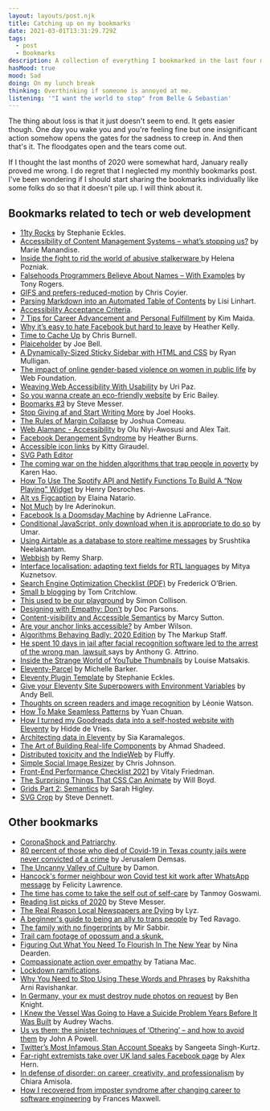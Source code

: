 ```yaml
---
layout: layouts/post.njk
title: Catching up on my bookmarks
date: 2021-03-01T13:31:29.729Z
tags:
  - post
  - Bookmarks
description: A collection of everything I bookmarked in the last four months.
hasMood: true
mood: Sad
doing: On my lunch break
thinking: Overthinking if someone is annoyed at me.
listening: '"I want the world to stop" from Belle & Sebastian'
---
```

The thing about loss is that it just doesn't seem to end. It gets easier though. One day you wake you and you're feeling fine but one insignificant action somehow opens the gates for the sadness to creep in. And then that's it. The floodgates open and the tears come out. 

If I thought the last months of 2020 were somewhat hard, January really proved me wrong. I do regret that I neglected my monthly bookmarks post. I've been wondering if I should start sharing the bookmarks individually like some folks do so that it doesn't pile up. I will think about it.

## Bookmarks related to tech or web development

* [11ty Rocks](https://11ty.rocks/) by Stephanie Eckles.
* [Accessibility of Content Management Systems – what’s stopping us?](https://www.studio24.net/blog/accessibility-of-content-management-systems-whats-stopping-us/) by Marie Manandise.
* [Inside the fight to rid the world of abusive stalkerware ](https://www.wired.co.uk/article/stalkerware-spyware-monitoring-apps-uk)by Helena Pozniak.
* [Falsehoods Programmers Believe About Names – With Examples](https://shinesolutions.com/2018/01/08/falsehoods-programmers-believe-about-names-with-examples/) by Tony Rogers.
* [GIFS and prefers-reduced-motion](https://css-tricks.com/gifs-and-prefers-reduced-motion/) by Chris Coyier.
* [Parsing Markdown into an Automated Table of Contents](https://css-tricks.com/parsing-markdown-into-an-automated-table-of-contents/) by Lisi Linhart.
* [Accessibility Acceptance Criteria](http://a11yengineer.com/).
* [7 Tips for Career Advancement and Personal Fulfillment](https://dev.to/kimmaida/7-tips-for-career-advancement-and-personal-fulfillment-5e02) by Kim Maida.
* [Why it’s easy to hate Facebook but hard to leave](https://www.washingtonpost.com/technology/2020/11/19/can-not-quit-facebook/) by Heather Kelly.
* [Time to Cache Up](https://chrisburnell.com/article/time-to-cache-up/) by Chris Burnell.
* [Plaiceholder](https://plaiceholder.co/) by Joe Bell.
* [A Dynamically-Sized Sticky Sidebar with HTML and CSS](https://css-tricks.com/a-dynamically-sized-sticky-sidebar-with-html-and-css/) by Ryan Mulligan.
* [The impact of online gender-based violence on women in public life](https://webfoundation.org/2020/11/the-impact-of-online-gender-based-violence-on-women-in-public-life/) by Web Foundation.
* [Weaving Web Accessibility With Usability](https://www.smashingmagazine.com/2020/11/weaving-web-accessibility-usability/) by Uri Paz.
* [So you wanna create an eco-friendly website](https://thoughtbot.com/blog/so-you-wanna-create-an-eco-friendly-website) by Eric Bailey.
* [Boomarks #3](https://visitmy.website/2020/12/05/bookmarks-3/) by Steve Messer.
* [Stop Giving af and Start Writing More](https://joelhooks.com/on-writing-more) by Joel Hooks.
* [The Rules of Margin Collapse](https://www.joshwcomeau.com/css/rules-of-margin-collapse/) by Joshua Comeau.
* [Web Alamanc - Accessibility](https://almanac.httparchive.org/en/2020/accessibility) by Olu Niyi-Awosusi and Alex Tait.
* [Facebook Derangement Syndrome](https://webdevlaw.uk/2020/12/09/facebook-derangement-syndrome/) by Heather Burns.
* [Accessible icon links](https://kittygiraudel.com/2020/12/10/accessible-icon-links/) by Kitty Giraudel.
* [SVG Path Editor](https://yqnn.github.io/svg-path-editor/)
* [The coming war on the hidden algorithms that trap people in poverty](https://www.technologyreview.com/2020/12/04/1013068/algorithms-create-a-poverty-trap-lawyers-fight-back/) by Karen Hao.
* [How To Use The Spotify API and Netlify Functions To Build A “Now Playing” Widget](https://henry.codes/writing/spotify-now-playing/) by Henry Desroches.
* [Alt vs Figcaption](https://thoughtbot.com/blog/alt-vs-figcaption) by Elaina Natario.
* [Not Much](https://css-tricks.com/not-much/) by Ire Aderinokun.
* [Facebook Is a Doomsday Machine](https://www.theatlantic.com/technology/archive/2020/12/facebook-doomsday-machine/617384/) by Adrienne LaFrance.
* [Conditional JavaScript, only download when it is appropriate to do so](https://umaar.com/dev-tips/242-considerate-javascript/) by Umar.
* [Using Airtable as a database to store realtime messages](https://ably.com/blog/airtable-database-realtime-messages) by Srushtika Neelakantam.
* [Webbish](https://remysharp.com/2020/12/17/webbish) by Remy Sharp.
* [Interface localisation: adapting text fields for RTL languages](https://medium.com/bumble-tech/interface-localisation-adapting-text-fields-for-rtl-languages-67a386006a17) by Mitya Kuznetsov.
* [Search Engine Optimization Checklist (PDF)](https://www.smashingmagazine.com/search-engine-optimization-checklist/) by Frederick O’Brien.
* [Small b blogging](https://tomcritchlow.com/2018/02/23/small-b-blogging/) by Tom Critchlow.
* [This used to be our playground](https://colly.com/articles/this-used-to-be-our-playground) by Simon Collison.
* [Designing with Empathy: Don’t](https://blog.tito.io/posts/designing-with-empathy/) by Doc Parsons.
* [Content-visibility and Accessible Semantics](https://dev.to/marcysutton/content-visibility-and-accessible-semantics-2994) by Marcy Sutton.
* [Are your anchor links accessible?](https://amberwilson.co.uk/blog/are-your-anchor-links-accessible/) by Amber Wilson.
* [Algorithms Behaving Badly: 2020 Edition](https://themarkup.org/2020-in-review/2020/12/15/algorithms-bias-racism-surveillance) by The Markup Staff.
* [He spent 10 days in jail after facial recognition software led to the arrest of the wrong man, lawsuit ](https://www.nj.com/middlesex/2020/12/he-spent-10-days-in-jail-after-facial-recognition-software-led-to-the-arrest-of-the-wrong-man-lawsuit-says.html)says by Anthony G. Attrino.
* [Inside the Strange World of YouTube Thumbnails](https://www.vice.com/en/article/zme97a/inside-the-strange-world-of-youtube-thumbnails) by Louise Matsakis.
* [Eleventy-Parcel](https://eleventy-parcel.netlify.app/) by Michelle Barker.
* [Eleventy Plugin Template](https://github.com/5t3ph/eleventy-plugin-template) by Stephanie Eckles.
* [Give your Eleventy Site Superpowers with Environment Variables](https://css-tricks.com/give-your-eleventy-site-superpowers-with-environment-variables/) by Andy Bell.
* [Thoughts on screen readers and image recognition](https://tink.uk/thoughts-on-screen-readers-and-image-recognition/) by Léonie Watson.
* [How To Make Seamless Patterns](https://yuanchuan.dev/how-to-make-seamless-patterns) by Yuan Chuan.
* [How I turned my Goodreads data into a self-hosted website with Eleventy](https://hiddedevries.nl/en/blog/2021-01-04-how-i-turned-my-goodreads-data-into-a-self-hosted-website-with-eleventy) by Hidde de Vries.
* [Architecting data in Eleventy](https://sia.codes/posts/architecting-data-in-eleventy/) by Sia Karamalegos.
* [The Art of Building Real-life Components](https://ishadeed.com/article/building-real-life-components/) by Ahmad Shadeed.
* [Distributed toxicity and the IndieWeb](https://beesbuzz.biz/blog/2316-Distributed-toxicity-and-the-IndieWeb) by Fluffy.
* [Simple Social Image Resizer](https://defaced.dev/tools/simple-social-image-resizer/) by Chris Johnson.
* [Front-End Performance Checklist 2021](https://www.smashingmagazine.com/2021/01/front-end-performance-2021-free-pdf-checklist/) by Vitaly Friedman.
* [The Surprising Things That CSS Can Animate](https://codersblock.com/blog/the-surprising-things-that-css-can-animate/) by Will Boyd.
* [Grids Part 2: Semantics](https://sarahmhigley.com/writing/grids-part2/) by Sarah Higley.
* [SVG Crop](https://svgcrop.com/) by Steve Dennett.

## Other bookmarks

* [CoronaShock and Patriarchy](https://www.thetricontinental.org/studies-4-coronashock-and-patriarchy/).
* [80 percent of those who died of Covid-19 in Texas county jails were never convicted of a crime](https://www.vox.com/2020/11/12/21562278/jails-prisons-texas-covid-19-coronavirus-crime-prisoners-death) by Jerusalem Demsas.
* [The Uncanny Valley of Culture](https://medium.com/@damonreece/the-uncanny-valley-of-culture-9d035a3c1776) by Damon.
* [Hancock's former neighbour won Covid test kit work after WhatsApp message](https://www.theguardian.com/world/2020/nov/26/matt-hancock-former-neighbour-won-covid-test-kit-contract-after-whatsapp-message) by Felicity Lawrence.
* [The time has come to take the self out of self-care](https://thecorrespondent.com/820/the-time-has-come-to-take-the-self-out-of-self-care/108559145640-42103323) by Tanmoy Goswami.
* [Reading list picks of 2020](https://visitmy.website/2020/12/12/reading-list-picks-of-2020/) by Steve Messer.
* [The Real Reason Local Newspapers are Dying](https://lyz.substack.com/p/the-real-reason-local-newspapers) by Lyz.
* [A beginner's guide to being an ally to trans people](https://www.glaad.org/amp/beginners-guide-being-ally-to-trans-people) by Ted Ravago.
* [The family with no fingerprints](https://www.bbc.co.uk/news/world-asia-55301200) by Mir Sabbir.
* [Trail cam footage of opossum and a skunk.](https://twitter.com/Rainmaker1973/status/1340643235983740929)
* [Figuring Out What You Need To Flourish In The New Year](https://www.spacetobefree.co.uk/thoughts/newyear) by Nina Dearden.
* [Compassionate action over empathy](https://tatianamac.com/posts/mistakes/) by Tatiana Mac.
* [Lockdown ramifications](https://twitter.com/johnharris1969/status/1346545808515223556).
* [Why You Need to Stop Using These Words and Phrases](https://hbr.org/2020/12/why-you-need-to-stop-using-these-words-and-phrases) by Rakshitha Arni Ravishankar.
* [In Germany, your ex must destroy nude photos on request](https://www.dw.com/en/in-germany-your-ex-must-destroy-nude-photos-on-request/a-18934921) by Ben Knight.
* [I Knew the Vessel Was Going to Have a Suicide Problem Years Before It Was Built](https://www.curbed.com/2021/01/vessel-hudson-yards-suicide-problem.html) by Audrey Wachs.
* [Us vs them: the sinister techniques of ‘Othering’ – and how to avoid them](https://www.theguardian.com/inequality/2017/nov/08/us-vs-them-the-sinister-techniques-of-othering-and-how-to-avoid-them) by John A Powell.
* [Twitter’s Most Infamous Stan Account Speaks](https://www.thecut.com/2020/07/ana-de-armas-infamous-twitter-stan-account-speaks.html) by Sangeeta Singh-Kurtz.
* [Far-right extremists take over UK land sales Facebook page](https://www.theguardian.com/technology/2021/jan/20/far-right-extremists-take-over-uk-land-sales-facebook-page) by Alex Hern.
* [In defense of disorder: on career, creativity, and professionalism](https://chias.blog/2021/in-defense-of-disorder-on-career-creativity-and-professionalism/) by Chiara Amisola.
* [How I recovered from imposter syndrome after changing career to software engineering](https://francesmx.medium.com/how-i-recovered-from-imposter-syndrome-after-changing-career-to-software-engineering-a4edbf609d44) by Frances Maxwell.